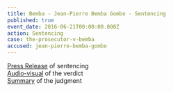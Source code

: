 ```yaml
---
title: Bemba - Jean-Pierre Bemba Gombo - Sentencing
published: true
event_date: 2016-06-21T00:00:00.000Z
action: Sentencing
case: the-prosecutor-v-bemba
accused: jean-pierre-bemba-gombo
---
```



[Press Release](https://www.icc-cpi.int//Pages/item.aspx?name=PR1223) of sentencing
<br>[Audio-visual](https://www.youtube.com/watch?v=oWmjjgsG1Is) of the verdict
<br>[Summary](https://www.icc-cpi.int/iccdocs/PIDS/other/20-06-2016-Summary_of_Sentencing_Decision-Eng.pdf) of the judgment